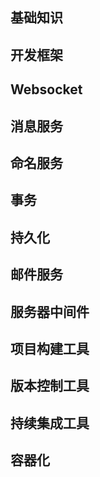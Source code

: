 ## 基础知识
## 开发框架
## Websocket
## 消息服务
## 命名服务
## 事务
## 持久化
## 邮件服务
## 服务器中间件
## 项目构建工具
## 版本控制工具
## 持续集成工具
## 容器化
